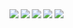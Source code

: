 <img src='https://img.shields.io/badge/logo=React'/>
<img src='https://img.shields.io/badge/Redux-v7.2.5-764ABC?logo=Redux'/>
<img src='https://img.shields.io/badge/React Router-v5.3.0-CA4245?logo=React Router'/>
<img src='https://img.shields.io/badge/styled components-v5.3.0-DB7093?logo=styled components'/>
<img src='https://img.shields.io/badge/Immer-v5.3.0-00E7C3?logo=Immer'/>

